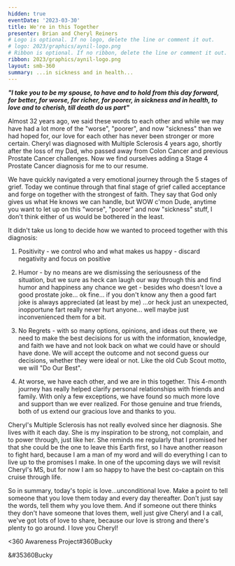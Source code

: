 ```yaml
---
hidden: true
eventDate: '2023-03-30'
title: We're in this Together
presenter: Brian and Cheryl Reiners
# Logo is optional. If no logo, delete the line or comment it out.
# logo: 2023/graphics/aynil-logo.png
# Ribbon is optional. If no ribbon, delete the line or comment it out.
ribbon: 2023/graphics/aynil-logo.png
layout: smb-360
summary: ...in sickness and in health...
---
```


***"I take you to be my spouse, to have and to hold from this day forward, for better, for worse, for richer, for poorer, in sickness and in health, to love and to cherish, till death do us part"***

Almost 32 years ago, we said these words to each other and while we may have had a lot more of the "worse", "poorer", and now "sickness" than we had hoped for, our love for each other has never been stronger or more certain. Cheryl was diagnosed with Multiple Sclerosis 4 years ago, shortly after the loss of my Dad, who passed away from Colon Cancer and previous Prostate Cancer challenges.  Now we find ourselves adding a Stage 4 Prostate Cancer diagnosis for me to our resume.

We have quickly navigated a very emotional journey through the 5 stages of grief. Today we continue through that final stage of grief called acceptance and forge on together with the strongest of faith.  They say that God only gives us what He knows we can handle, but WOW c'mon Dude, anytime you want to let up on this "worse", "poorer" and now "sickness" stuff, I don't think either of us would be bothered in the least.

It didn't take us long to decide how we wanted to proceed together with this diagnosis:

1. Positivity - we control who and what makes us happy - discard negativity and focus on positive

2. Humor - by no means are we dismissing the seriousness of the situation, but we sure as heck can laugh our way through this and find humor and happiness any chance we get - besides who doesn't love a good prostate joke... ok fine... if you don't know any then a good fart joke is always appreciated (at least by me) ...or heck just an unexpected, inopportune fart really never hurt anyone... well maybe just inconvenienced them for a bit.

3. No Regrets - with so many options, opinions, and ideas out there, we need to make the best decisions for us with the information, knowledge, and faith we have and not look back on what we could have or should have done.  We will accept the outcome and not second guess our decisions, whether they were ideal or not. Like the old Cub Scout motto, we will "Do Our Best".

4. At worse, we have each other, and we are in this together.  This 4-month journey has really helped clarify personal relationships with friends and family.  With only a few exceptions, we have found so much more love and support than we ever realized. For those genuine and true friends, both of us extend our gracious love and thanks to you.

Cheryl's Multiple Sclerosis has not really evolved since her diagnosis. She lives with it each day.  She is my inspiration to be strong, not complain, and to power through, just like her.  She reminds me regularly that I promised her that she could be the one to leave this Earth first, so I have another reason to fight hard, because I am a man of my word and will do everything I can to live up to the promises I make.
In one of the upcoming days we will revisit Cheryl's MS, but for now I am so happy to have the best co-captain on this cruise through life.

So in summary, today's topic is love...unconditional love.  Make a point to tell someone that you love them today and every day thereafter.  Don't just say the words, tell them why you love them. And if someone out there thinks they don't have someone that loves them, well just give Cheryl and I a call, we've got lots of love to share, because our love is strong and there's plenty to go around.  I love you Cheryl!

<span class="C(red)">&lt;3</span>60 Awareness Project#360Bucky

<span class="C(red)">&#35360Bucky</span>


